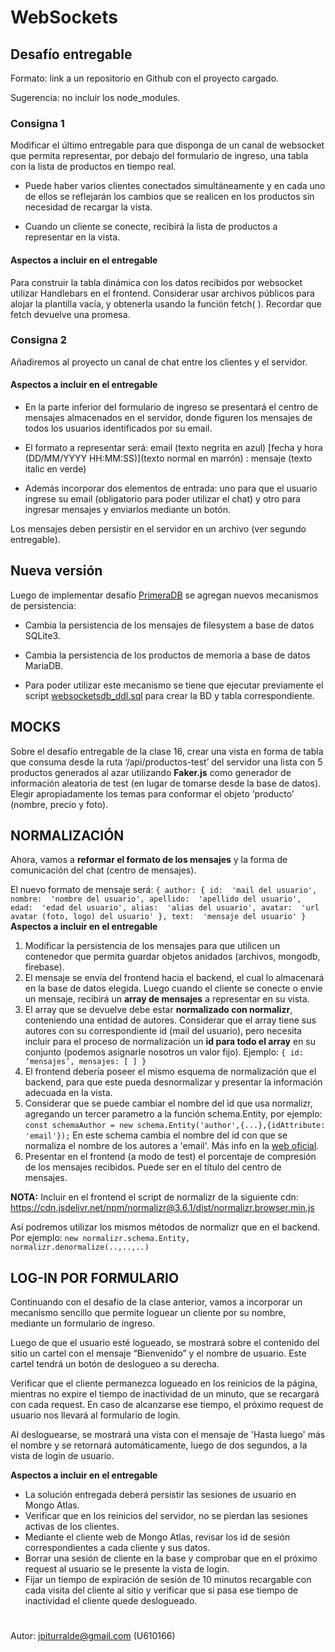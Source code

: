 
  

# WebSockets

  

  

## Desafío entregable

  

Formato: link a un repositorio en Github con el proyecto cargado.

  

Sugerencia: no incluir los node_modules.

  

  

### Consigna 1

  

Modificar el último entregable para que disponga de un canal de websocket que permita representar, por debajo del formulario de ingreso, una tabla con la lista de productos en tiempo real.

  

- Puede haber varios clientes conectados simultáneamente y en cada uno de ellos se reflejarán los cambios que se realicen en los productos sin necesidad de recargar la vista.

  

- Cuando un cliente se conecte, recibirá la lista de productos a representar en la vista.

  

#### Aspectos a incluir en el entregable

  

Para construir la tabla dinámica con los datos recibidos por websocket utilizar Handlebars en el frontend. Considerar usar archivos públicos para alojar la plantilla vacía, y obtenerla usando la función fetch( ). Recordar que fetch devuelve una promesa.

  

  

### Consigna 2

  

Añadiremos al proyecto un canal de chat entre los clientes y el servidor.

  

#### Aspectos a incluir en el entregable

  

- En la parte inferior del formulario de ingreso se presentará el centro de mensajes almacenados en el servidor, donde figuren los mensajes de todos los usuarios identificados por su email.

  

- El formato a representar será: email (texto negrita en azul) [fecha y hora (DD/MM/YYYY HH:MM:SS)](texto normal en marrón) : mensaje (texto italic en verde)

  

- Además incorporar dos elementos de entrada: uno para que el usuario ingrese su email (obligatorio para poder utilizar el chat) y otro para ingresar mensajes y enviarlos mediante un botón.

  

Los mensajes deben persistir en el servidor en un archivo (ver segundo entregable).

  

## Nueva versión

Luego de implementar desafío [PrimeraDB](https://github.com/jpiturralde/cursoBackend/tree/master/PrimeraBD) se agregan nuevos mecanismos de persistencia:

  

- Cambia la persistencia de los mensajes de filesystem a base de datos SQLite3.

- Cambia la persistencia de los productos de memoria a base de datos MariaDB.

- Para poder utilizar este mecanismo se tiene que ejecutar previamente el script [websocketsdb_ddl.sql](https://github.com/jpiturralde/cursoBackend/blob/master/WebSockets/scripts/websocketsdb_ddl.sql) para crear la BD y tabla correspondiente.

## MOCKS

Sobre el desafío entregable de la clase 16, crear una vista en forma de tabla que consuma desde la ruta ‘/api/productos-test’ del servidor una lista con 5 productos generados al azar utilizando **Faker.js** como generador de información aleatoria de test (en lugar de tomarse desde la base de datos). Elegir apropiadamente los temas para conformar el objeto ‘producto’ (nombre, precio y foto).

 ## NORMALIZACIÓN 
 Ahora, vamos a **reformar el formato de los mensajes** y la forma de comunicación del chat (centro de mensajes).

El nuevo formato de mensaje será:
``
{
	author: {
		id:  'mail del usuario',
		nombre:  'nombre del usuario',
		apellido:  'apellido del usuario',
		edad:  'edad del usuario',
		alias:  'alias del usuario',
		avatar:  'url avatar (foto, logo) del usuario'
	},
	text:  'mensaje del usuario'
}
``
**Aspectos a incluir en el entregable**

 1. Modificar la persistencia de los mensajes para que utilicen un contenedor que permita guardar objetos anidados (archivos, mongodb, firebase).
 2. El mensaje se envía del frontend hacia el backend, el cual lo almacenará en la base de datos elegida. Luego cuando el cliente se conecte o envie un mensaje, recibirá un **array de mensajes** a representar en su vista.
 3. El array que se devuelve debe estar **normalizado con normalizr**, conteniendo una entidad de autores. Considerar que el array tiene sus autores con su correspondiente id (mail del usuario), pero necesita incluir para el proceso de normalización un **id para todo el array** en su conjunto (podemos asignarle nosotros un valor fijo). 
	 Ejemplo: ``{ id: ‘mensajes’, mensajes: [ ] }``
 4. El frontend debería poseer el mismo esquema de normalización que el backend, para que este pueda desnormalizar y presentar la información adecuada en la vista.
 5. Considerar que se puede cambiar el nombre del id que usa normalizr, agregando un tercer parametro a la función schema.Entity, por ejemplo:
  ``const schemaAuthor = new schema.Entity('author',{...},{idAttribute: 'email'});`` 
  En este schema cambia el nombre del id con que se normaliza el nombre de los autores a 'email'. Más info en la [web oficial](https://github.com/paularmstrong/normalizr/blob/master/docs/api.md).
 6. Presentar en el frontend (a modo de test) el porcentaje de compresión de los mensajes recibidos. Puede ser en el título del centro de mensajes.

**NOTA:** Incluir en el frontend el script de normalizr de la siguiente cdn: https://cdn.jsdelivr.net/npm/normalizr@3.6.1/dist/normalizr.browser.min.js

Así podremos utilizar los mismos métodos de normalizr que en el backend. Por ejemplo:
``new normalizr.schema.Entity, normalizr.denormalize(..,..,..)``

## LOG-IN POR FORMULARIO

Continuando con el desafío de la clase anterior, vamos a incorporar un mecanismo sencillo que permite loguear un cliente por su nombre, mediante un formulario de ingreso.

Luego de que el usuario esté logueado, se mostrará sobre el contenido del sitio un cartel con el mensaje “Bienvenido” y el nombre de usuario. Este cartel tendrá un botón de deslogueo a su derecha.

Verificar que el cliente permanezca logueado en los reinicios de la página, mientras no expire el tiempo de inactividad de un minuto, que se recargará con cada request. En caso de alcanzarse ese tiempo, el próximo request de usuario nos llevará al formulario de login.

Al desloguearse, se mostrará una vista con el mensaje de 'Hasta luego' más el nombre y se retornará automáticamente, luego de dos segundos, a la vista de login de usuario.

**Aspectos a incluir en el entregable**
 - La solución entregada deberá persistir las sesiones de usuario en Mongo Atlas.
 - Verificar que en los reinicios del servidor, no se pierdan las sesiones activas de los clientes.
 - Mediante el cliente web de Mongo Atlas, revisar los id de sesión correspondientes a cada cliente y sus datos.
 - Borrar una sesión de cliente en la base y comprobar que en el próximo request al usuario se le presente la vista de login.
 - Fijar un tiempo de expiración de sesión de 10 minutos recargable con cada visita del cliente al sitio y verificar que si pasa ese tiempo de inactividad el cliente quede deslogueado.

#
Autor: jpiturralde@gmail.com (U610166)
